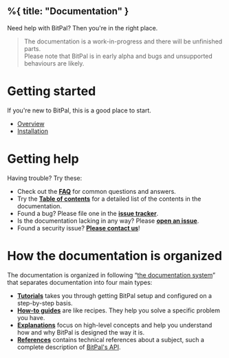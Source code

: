 %{
    title: "Documentation"
}
---

Need help with BitPal? Then you're in the right place.

<blockquote>
  <aside class="notice">
    The documentation is a work-in-progress and there will be unfinished parts.
  </aside>

  <aside class="warning">
    Please note that BitPal is in early alpha and bugs and unsupported behaviours are likely.
  </aside>
</blockquote>


# Getting started

If you're new to BitPal, this is a good place to start.

- [Overview][]
- [Installation][]


# Getting help

Having trouble? Try these:

- Check out the **[FAQ][]** for common questions and answers.
- Try the **[Table of contents][]** for a detailed list of the contents in the documentation.
- Found a bug? Please file one in the **[issue tracker][]**.
- Is the documentation lacking in any way? Please **[open an issue][issues]**.
- Found a security issue? **[Please contact us][security]**!

# How the documentation is organized

The documentation is organized in following “[the documentation system][docsys]” that separates documentation into four main types:

- **[Tutorials][tutorials]** takes you through getting BitPal setup and configured on a step-by-step basis.
- **[How-to guides][howto]** are like recipes. They help you solve a specific problem you have.
- **[Explanations][explanations]** focus on high-level concepts and help you understand how and why BitPal is designed the way it is.
- **[References][references]** contains technical references about a subject, such a complete description of [BitPal's API][api].


[Overview]: /doc/overview
[Installation]: /doc/installation
[FAQ]: /doc/faq
[Table of contents]: /doc/toc
[issue tracker]: https://github.com/bitpal/bitpal/issues 
[security]: https://github.com/bitpal/bitpal/blob/master/SECURITY.md 
[GH]: https://github.com/bitpal/bitpal
[issues]: https://github.com/bitpal/bitpal/issues
[docsys]: https://documentation.divio.com/
[api]: /doc/api_reference
[howto]: /doc/howto
[tutorials]: /doc/tutorials
[explanations]: /doc/explanations
[references]: /doc/references
